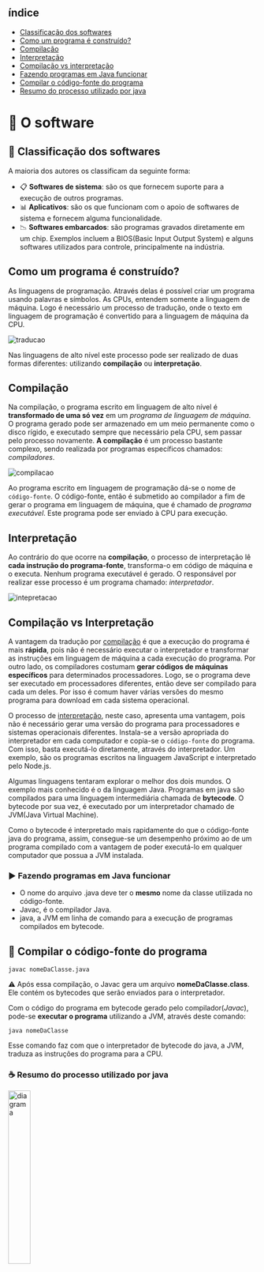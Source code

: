## índice

- [Classificação dos softwares](#pencil-classificação-dos-softwares)
- [Como um programa é construído?](#como-um-programa-é-construído)
- [Compilação](#compilação)
- [Interpretação](#interpretação)
- [Compilação vs interpretação](#compilação-vs-interpretação)
- [Fazendo programas em Java funcionar](#arrow_forward-fazendo-programas-em-java-funcionar)
- [Compilar o código-fonte do programa](#page_facing_up-compilar-o-código-fonte-do-programa)
- [Resumo do processo utilizado por java](#coffee-resumo-do-processo-utilizado-por-java)

# :bookmark_tabs: O software

## :pencil: Classificação dos softwares
 A maioria dos autores os classificam da seguinte forma:
  - :clipboard: **Softwares de sistema**: são os que fornecem suporte para a execução de outros programas.
  - :bar_chart: **Aplicativos**: são os que funcionam com o apoio de softwares de sistema e fornecem alguma funcionalidade.
  - :chart_with_downwards_trend: **Softwares embarcados**: são programas gravados diretamente em um chip. Exemplos incluem a BIOS(Basic Input Output System) e alguns
  softwares utilizados para controle, principalmente na indústria.
  
## Como um programa é construído?

As linguagens de programação. Através delas é possível criar um programa usando palavras e símbolos.
As CPUs, entendem somente a linguagem de máquina. Logo é necessário um processo de tradução, onde o texto em linguagem de programação é convertido para a linguagem de máquina da CPU.

![traducao](https://github.com/LeandraOliveiraS/JavaBasic/blob/master/CursoJava1/imagens/5-traducao.png?raw=true")

Nas linguagens de alto nível este processo pode ser realizado de duas formas diferentes: utilizando **compilação** ou **interpretação**.

## Compilação

Na compilação, o programa escrito em linguagem de alto nível é **transformado de uma só vez** em um *programa de linguagem de máquina*.
O programa gerado pode ser armazenado em um meio permanente como o disco rígido, e executado sempre que necessário pela CPU, sem passar pelo processo novamente.
**A compilação** é um processo bastante complexo, sendo realizada por programas específicos chamados: *compiladores*.

![compilacao](https://github.com/LeandraOliveiraS/JavaBasic/blob/master/CursoJava1/imagens/6-compilacao.png?raw=true)


Ao programa escrito em linguagem de programação dá-se o nome de `código-fonte`.
O código-fonte, então é submetido ao compilador a fim de gerar o programa em linguagem de máquina, que é chamado de *programa executável*. Este programa pode ser enviado à CPU para execução.

## Interpretação
Ao contrário do que ocorre na **compilação**, o processo de interpretação lê **cada instrução do programa-fonte**, transforma-o em código de máquina e o executa. Nenhum programa executável é gerado.
O responsável por realizar esse processo é um programa chamado: *interpretador*.
 
![intepretacao](https://github.com/LeandraOliveiraS/JavaBasic/blob/master/CursoJava1/imagens/10-interpretacao.png?raw=true)

## Compilação vs Interpretação

A vantagem da tradução por [compilação](#Compilação) é que a execução do programa é mais **rápida**, pois não é necessário executar o interpretador e transformar as instruções em linguagem de máquina a cada execução do programa.
Por outro lado, os compiladores costumam **gerar códigos de máquinas específicos** para determinados processadores.
Logo, se o programa deve ser executado em processadores diferentes, então deve ser compilado para cada um deles.
Por isso é comum haver várias versões do mesmo programa para download em cada sistema operacional.

O processo de [interpretação](#Interpretação), neste caso, apresenta uma vantagem, pois não é necessário gerar uma versão do programa para processadores e sistemas operacionais diferentes.
Instala-se a versão apropriada do interpretador em cada computador e copia-se o `código-fonte` do programa.
Com isso, basta executá-lo diretamente, através do interpretador. Um exemplo, são os programas escritos na linguagem JavaScript e interpretado pelo Node.js.

Algumas linguagens tentaram explorar o melhor dos dois mundos.                                                                                                         O exemplo mais conhecido é o da linguagem Java. Programas em java são compilados para uma linguagem intermediária chamada de **bytecode**.
    O bytecode por sua vez, é executado por um interpretador chamado de JVM(Java Virtual Machine).
    
   Como o bytecode é interpretado mais rapidamente do que o código-fonte java do programa, assim, consegue-se um desempenho próximo ao de um programa compilado com a vantagem de poder executá-lo em qualquer computador que possua a JVM instalada.
 
### :arrow_forward: Fazendo programas em Java funcionar

- O nome do arquivo .java deve ter o **mesmo** nome da classe utilizada no código-fonte.
- Javac, é o compilador Java.
- java, a JVM em linha de comando para a execução de programas compilados em bytecode.

## :page_facing_up: Compilar o código-fonte do programa

`javac nomeDaClasse.java`

:warning: Após essa compilação, o Javac gera um arquivo **nomeDaClasse.class**. Ele contém os bytecodes que serão enviados para o interpretador.

Com o código do programa em bytecode gerado pelo compilador(*Javac*), pode-se **executar o programa** utilizando a JVM, através deste comando:

`java nomeDaClasse`

Esse comando faz com que o interpretador de bytecode do java, a JVM, traduza as instruções do programa para a CPU.

### :coffee: Resumo do processo utilizado por java

 <img src="https://github.com/LeandraOliveiraS/JavaBasic/raw/master/CursoJava1/imagens/java.png?raw=true" alt="diagrama" width= "30%;" height= "30%">

 

 
 

